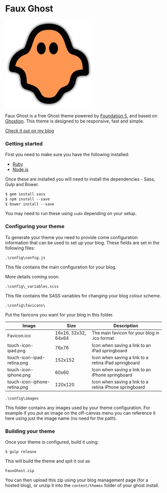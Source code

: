 # Faux Ghost

![FauxGhost](FauxGhost.png)

Faux Ghost is a free Ghost theme powered by [Foundation 5](http://foundation.zurb.com), and based on
[Ghostion](https://github.com/axiantheme/ghostion).  This theme is designed to
be responsive, fast and simple.

[Check it out on my blog](http://www.jimbobbennett.io)

### Getting started

First you need to make sure you have the following installed:
* [Ruby](https://www.ruby-lang.org/en/installation/)
* [Node.js](http://nodejs.org)

Once these are installed you will need to install the dependencies - Sass, Gulp and Bower.

```
$ gem install sass
$ npm install --save
$ bower install --save
```
You may need to run these using `sudo` depending on your setup.

### Configuring your theme

To generate your theme you need to provide come configuration information that can be used
to set up your blog.  These fields are set in the following files:

```
.\config\config.js
```
This file contains the main configuration for your blog.

More details coming soon.
```
.\config\_variables.scss
```
This file contains the SASS variables for changing your blog colour scheme.
```
.\config\favicons\
```
Put the favicons you want for your blog in this folder.

Image | Size | Description
------|------|--------------
Favicon.ico|16x16, 32x32, 64x64|The main favicon for your blog in .ico format
touch-icon-ipad.png|76x76|Icon when saving a link to an iPad springboard
touch-icon-ipad-retina.png|152x152|Icon when saving a link to a retina iPad springboard
touch-icon-iphone.png|60x60|Icon when saving a link to an iPhone springboard
touch-icon-iphone-retina.png|120x120|Icon when saving a link to a retina iPhone springboard

```
.\config\images
```
This folder contains any images used by your theme configuration.  For example if you put an image
on the off-canvas menu you can reference it here using just the image name (no need for the path).

### Building your theme

Once your theme is configured, build it using:
```
$ gulp release
```

This will build the theme and spit it out as
```
FauxGhost.zip
```
You can then upload this zip using your blog management page (for a hosted blog), or unzip it into the
`content/themes` folder of your ghost install.
